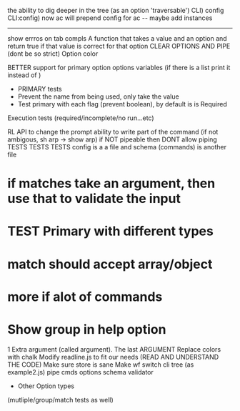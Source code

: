 
the ability to dig deeper in the tree (as an option 'traversable')
    CLI) config
    CLI:config) now ac will prepend config for ac
        -- maybe add instances

--------------

show errros on tab compls
A function that takes a value and an option and return true if that value is correct for that option
CLEAR OPTIONS AND PIPE (dont be so strict)
Option color 

BETTER support for primary option options variables (if there is a list print it instead of <value>)
+ PRIMARY tests
+ Prevent the name from being used, only take the value
+ Test primary with each flag (prevent boolean), by default is is Required


Execution tests (required/incomplete/no run...etc)


RL API to change the prompt
ability to write part of the command (if not ambigous, sh arp -> show arp)
if NOT pipeable then DONT allow piping
TESTS TESTS TESTS
config is a a file and schema (commands) is another file
# if matches take an argument, then use that to validate the input
# TEST Primary with different types
# match should accept array/object
# more if alot of commands
# Show group in help option
1 Extra argument (called argument). The last ARGUMENT
Replace colors with chalk
Modify readline.js to fit our needs (READ AND UNDERSTAND THE CODE)
Make sure store is sane
Make wf switch cli tree (as example2.js)
pipe cmds options
schema validator



- Other Option types



(mutliple/group/match tests as well)
